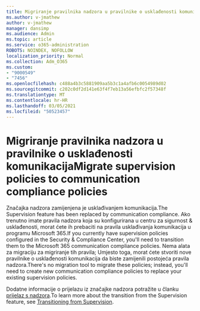 ```yaml
---
title: Migriranje pravilnika nadzora u pravilnike o usklađenosti komunikacija
ms.author: v-jmathew
author: v-jmathew
manager: dansimp
ms.audience: Admin
ms.topic: article
ms.service: o365-administration
ROBOTS: NOINDEX, NOFOLLOW
localization_priority: Normal
ms.collection: Adm_O365
ms.custom:
- "9000549"
- "7456"
ms.openlocfilehash: c488a4b3c5881909aa5b3c1a4afb6c0054989d02
ms.sourcegitcommit: c202c0df2d141e63f4f7eb13a56efbfc2f57348f
ms.translationtype: MT
ms.contentlocale: hr-HR
ms.lasthandoff: 03/05/2021
ms.locfileid: "50523457"
---
```

# <a name="migrate-supervision-policies-to-communication-compliance-policies"></a><span data-ttu-id="b6a7d-102">Migriranje pravilnika nadzora u pravilnike o usklađenosti komunikacija</span><span class="sxs-lookup"><span data-stu-id="b6a7d-102">Migrate supervision policies to communication compliance policies</span></span>

<span data-ttu-id="b6a7d-103">Značajka nadzora zamijenjena je usklađivanjem komunikacija.</span><span class="sxs-lookup"><span data-stu-id="b6a7d-103">The Supervision feature has been replaced by communication compliance.</span></span> <span data-ttu-id="b6a7d-104">Ako trenutno imate pravila nadzora koja su konfigurirana u centru za sigurnost & usklađenosti, morat ćete ih prebaciti na pravila usklađivanja komunikacija u programu Microsoft 365.</span><span class="sxs-lookup"><span data-stu-id="b6a7d-104">If you currently have supervision policies configured in the Security & Compliance Center, you'll need to transition them to the Microsoft 365 communication compliance policies.</span></span> <span data-ttu-id="b6a7d-105">Nema alata za migraciju za migriranje tih pravila; Umjesto toga, morat ćete stvoriti nove pravilnike o usklađenosti komunikacija da biste zamijenili postojeća pravila nadzora.</span><span class="sxs-lookup"><span data-stu-id="b6a7d-105">There's no migration tool to migrate these policies; instead, you'll need to create new communication compliance policies to replace your existing supervision policies.</span></span>

<span data-ttu-id="b6a7d-106">Dodatne informacije o prijelazu iz značajke nadzora potražite u članku [prijelaz s nadzora](https://go.microsoft.com/fwlink/?linkid=2128750).</span><span class="sxs-lookup"><span data-stu-id="b6a7d-106">To learn more about the transition from the Supervision feature, see [Transitioning from Supervision](https://go.microsoft.com/fwlink/?linkid=2128750).</span></span>

